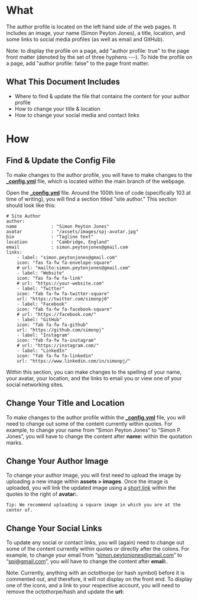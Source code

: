 # What

The author profile is located on the left hand side of the web pages. It includes an image, your name (Simon Peyton Jones), a title, location, and some links to social media profiles (as well as email and GitHub). 

Note: to display the profile on a page, add "author profile: true" to the page front matter (denoted by the set of three hyphens ---). To hide the profile on a page, add "author profile: false" to the page front matter.

## What This Document Includes

- Where to find & update the file that contains the content for your author profile
- How to change your title & location
- How to change your social media and contact links


# How 

## Find & Update the Config File

To make changes to the author profile, you will have to make changes to the [**_config.yml**](https://github.com/christinamayr/SPJ-Test-Bed/blob/main/_config.yml) file, which is located within the main branch of the webpage. 

Open the [**_config.yml**](https://github.com/christinamayr/SPJ-Test-Bed/blob/main/_config.yml) file. Around the 100th line of code (specifically 103 at time of writing), you will find a section titled "site author." This section should look like this:

    # Site Author
    author:
    name             : "Simon Peyton Jones"
    avatar           : "/assets/images/spj-avatar.jpg"
    bio              : "Tagline text"
    location         : "Cambridge, England"
    email            : simon.peytonjones@gmail.com
    links:
        - label: "simon.peytonjones@gmail.com"
        icon: "fas fa-fw fa-envelope-square"
        # url: "mailto:simon.peytonjones@gmail.com"
        - label: "Website"
        icon: "fas fa-fw fa-link"
        # url: "https://your-website.com"
        - label: "Twitter"
        icon: "fab fa-fw fa-twitter-square"
        url: "https://twitter.com/simonpj0"
        - label: "Facebook"
        icon: "fab fa-fw fa-facebook-square"
        # url: "https://facebook.com/"
        - label: "GitHub"
        icon: "fab fa-fw fa-github"
        url: "https://github.com/simonpj"
        - label: "Instagram"
        icon: "fab fa-fw fa-instagram"
        # url: "https://instagram.com/"
        - label: "LinkedIn"
        icon: "fab fa-fw fa-linkedin"
        url: "https://www.linkedin.com/in/simonpj/"

Within this section, you can make changes to the spelling of your name, your avatar, your location, and the links to email you or view one of your social networking sites.


## Change Your Title and Location

To make changes to the author profile within the [**_config.yml**](https://github.com/christinamayr/SPJ-Test-Bed/blob/main/_config.yml)  file, you will need to change out some of the content currently within quotes. For example, to change your name from “Simon Peyton Jones” to “Simon P. Jones”, you will have to change the content after **name:** within the quotation marks.


## Change Your Author Image

To change your author image, you will first need to upload the image by uploading a new image within **assets > images**. Once the image is uploaded, you will link the updated image using a [short link](https://github.com/christinamayr/SPJ-Test-Bed/blob/gh-pages/_documentation/Tips-and-Tricks.md) within the quotes to the right of **avatar:**.

    Tip: We recommend uploading a square image in which you are at the center of. 


## Change Your Social Links

To update any social or contact links, you will (again) need to change out some of the content currently within quotes or directly after the colons. For example, to change your email from “simon.peytonjones@gmail.com” to “spj@gmail.com”, you will have to change the content after **email:**.

Note: Currently, anything with an octothorpe (or hash symbol) before it is commented out, and therefore, it will not display on the front end. To display one of the icons, and a link to your respective account, you will need to remove the octothorpe/hash and update the **url:**
